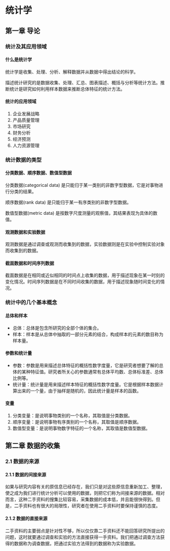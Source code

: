 # 统计学

## 第一章 导论

### 统计及其应用领域

#### 什么是统计学

统计学是收集、处理、分析、解释数据并从数据中得出结论的科学。

描述统计研究的是数据收集、处理、汇总、图表描述、概括与分析等统计方法。推断统计是研究如何利用样本数据来推断总体特征的统计方法。

#### 统计的应用领域

1. 企业发展战略
2. 产品质量管理
3. 市场研究
4. 财务分析
5. 经济预测
6. 人力资源管理

### 统计数据的类型

#### 分类数据、顺序数据、数值型数据

分类数据(categorical data)	是只能归于某一类别的非数字型数据，它是对事物进行分类的结果。

顺序数据(rank data)	是只能归于某一有序类别的非数字型数据。

数值型数据(metric data)	是按数字尺度测量的观察值，其结果表现为具体的数值。

#### 观测数据和实验数据

观测数据是通过调查或观测而收集到的数据，实验数据则是在实验中控制实验对象而收集到的数据。

#### 截面数据和时间序列数据

截面数据是在相同或近似相同的时间点上收集的数据，用于描述现象在某一时刻的变化情况。时间序列数据是在不同时间收集的数据，用于描述现象随时间变化的情况。

### 统计中的几个基本概念

#### 总体和样本

- 总体：总体是包含所研究的全部个体的集合。
- 样本：样本是从总体中抽取的一部分元素的结合，构成样本的元素的数目称为样本量。

#### 参数和统计量

- 参数：参数是用来描述总体特征的概括性数字度量，它是研究者想要了解的总体的某种特征值。研究者所关心的参数通常有总体平均数、总体标准差、总体比例等。
- 统计量：统计量是用来描述样本特征的概括性数字度量。它是根据样本数据计算出来的一个量，由于抽样是随机的，因此统计量是样本的函数。

#### 变量

1. 分类变量：是说明事物类别的一个名称，其取值是分类数据。
2. 顺序变量：是说明事物有序类别的一个名称，其取值是顺序数据。
3. 数值型变量：是说明事物数字特征的一个名称，其取值是数值型数据。



## 第二章 数据的收集

### 2.1 数据的来源

#### 2.1.1 数据的间接来源

如果与研究内容有关的原信息已经存在，我们只是对这些原信息重新加工、整理，使之成为我们进行统计分析可以使用的数据，则把它们称为间接来源的数据。相对而言，这种二手资料的搜集比较容易，采集数据的成本低，并且能很快得到。但是，二手资料也有很大的局限性，研究者在使用二手资料时要保持谨慎的态度。

#### 2.1.2 数据的直接来源

二手资料的主要弱点是针对性不够，所以仅仅靠二手资料还不能回答研究所提出的问题，这时就要通过调查和实验的方法直接获得一手资料。我们把通过调查方法获得的数据称为调查数据，把通过实验方法得到的数据称为实验数据。
